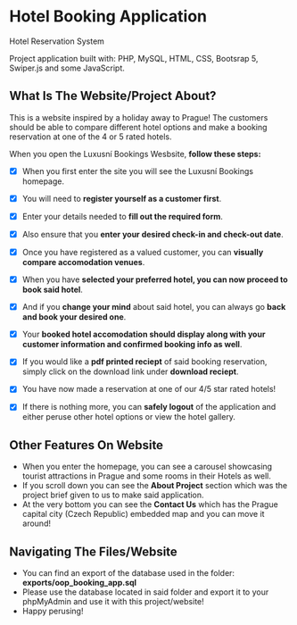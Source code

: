 # Hotel Booking Application
Hotel Reservation System 

Project application built with: PHP, MySQL, HTML, CSS, Bootsrap 5, Swiper.js and some JavaScript.


## What Is The Website/Project About?

This is a website inspired by a holiday away to Prague! The customers should be able to compare different hotel options and make a booking reservation at one of the 4 or 5 rated hotels. 

When you open the Luxusní Bookings Wesbsite, **follow these steps:**

- [x] When you first enter the site you will see the Luxusní Bookings homepage.
- [x] You will need to **register yourself as a customer first**.
- [x] Enter your details needed to **fill out the required form**.
- [x] Also ensure that you **enter your desired check-in and check-out date**.
- [x] Once you have registered as a valued customer, you can **visually compare accomodation venues**.
- [x] When you have **selected your preferred hotel, you can now proceed to book said hotel**.
- [x] And if you **change your mind** about said hotel, you can always go **back and book your desired one**.
- [x] Your **booked hotel accomodation should display along with your customer information and confirmed booking info as well**.
- [x] If you would like a **pdf printed reciept** of said booking reservation, simply click on the download link under **download reciept**.
- [x] You have now made a reservation at one of our 4/5 star rated hotels!
- [x] If there is nothing more, you can **safely logout** of the application and either peruse other hotel options or view the hotel gallery. 



## Other Features On Website

- When you enter the homepage, you can see a carousel showcasing tourist attractions in Prague and some rooms in their Hotels as well. <br>
- If you scroll down you can see the **About Project** section which was the project brief given to us to make said application. <br>
- At the very bottom you can see the **Contact Us** which has the Prague capital city (Czech Republic) embedded map and you can move it around! <br>



## Navigating The Files/Website

- You can find an export of the database used in the folder: **exports/oop_booking_app.sql**
- Please use the database located in said folder and export it to your phpMyAdmin and use it with this project/website! <br>
- Happy perusing! <br>

